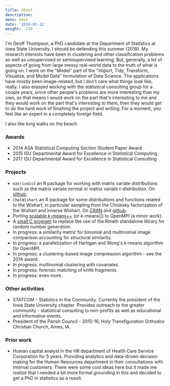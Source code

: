 ```yaml
---
title: About
description: 
menu: main
date: '2018-02-12'
weight: -210
---
```


I'm Geoff Thompson, a PhD candidate at the Department of Statistics at Iowa State University.
I should be defending this summer (2018). My research interests have been in clustering
and other classification problems as well as unsupervised or semisupervised learning.
But, generally, a lot of aspects of going from large messy real-world data 
to the truth of what is going on. I work on the "Model" part of 
the "Import, Tidy, Transform, Visualize, and Model Data" formulation of Data Science.
The applications have mostly been image-related, but I don't care what things 
*look* like, really. I also enjoyed working with the statistical consulting group 
for a couple years, since other people's problems are more interesting than my own, 
as that means I would work on the part that's interesting to me and 
they would work on the part that's interesting to them, then they would get to do the 
hard work of finishing the project and writing. For a moment, you feel like an expert 
in a completely foreign field. 

I also like long walks on the beach.

### Awards

 * 2014 ASA Statistical Computing Section Student Paper Award
 * 2015 ISU Departmental Award for Excellence in Statistical Computing
 * 2017 ISU Departmental Award for Excellence in Statistical Consulting
 
### Projects
 
 * `matrixdist` an R package for working with matrix variate distributions such as the matrix variate normal or matrix variate *t*-distribution. On [github](https://www.github.com/gzt/matrixdist).
 * `CholWishart` an R package for some distributions and functions related to the Wishart, in particular sampling from the Cholesky factorization of the Wishart and inverse Wishart. On [CRAN](https://cran.r-project.org/package=CholWishart) and [github](https://www.github.com/gzt/CholWishart).
 * Porting [scalable *k*-means++](https://arxiv.org/abs/1203.6402) (or *k*-means||) to OpenMPI (a minor work).
 * A [small C program](https://www.github.com/gzt/replaceR) to replace the use of the Rmath standalone library for random  number generation. 
 * In progress: a similarity metric for binomial and multinomial image comparison accounting for structural similarity.
 * In progress: a parallelization of Hartigan and Wong's k-means algorithm for OpenMPI.
 * In progress: a clustering-based image compression algorithm - see the 2014 award.
 * In progress: multinomial clustering with covariates.
 * In progress: forensic matching of knife fragments.
 * In progress: even more.

### Other activities

 * STATCOM - Statistics in the Community. Currently the president of the Iowa State University chapter. Provides outreach to the greater community - statistical consulting to non-profits as well as educational and informative events.
 * President of the Parish Council - 2015-16, Holy Transfiguration Orthodox Christian Church, Ames, IA. 

### Prior work
 
 * Human capital analyst in the HR department of Health Care Service Corporation for 5 years. Providing analytics and data-driven decision making for the Human Resources department in their consultations with internal customers. There were some cool ideas here but it made me realize that I needed a bit more formal grounding in this and decided to get a PhD in statistics as a result.
